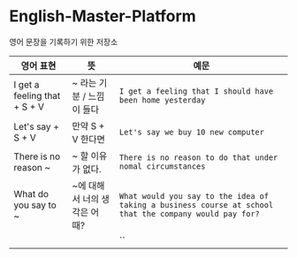 # English-Master-Platform
영어 문장을 기록하기 위한 저장소

|영어 표현|뜻|예문|
|------|------|------|
|I get a feeling that + S + V | ~ 라는 기분 / 느낌이 들다 | `I get a feeling that I should have been home yesterday` |
|Let's say + S + V| 만약 S + V 한다면 | `Let's say we buy 10 new computer` |
| There is no reason ~| ~ 할 이유가 없다. | `There is no reason to do that under nomal circumstances` |
| What do you say to ~| ~에 대해서 너의 생각은 어때? | `What would you say to the idea of taking a business course at school that the company would pay for?` |
| |  | `` |
